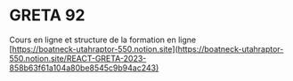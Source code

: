 # GRETA 92

Cours en ligne et structure de la formation en ligne\
[https://boatneck-utahraptor-550.notion.site](https://boatneck-utahraptor-550.notion.site/REACT-GRETA-2023-858b63f61a104a80be8545c9b94ac243)